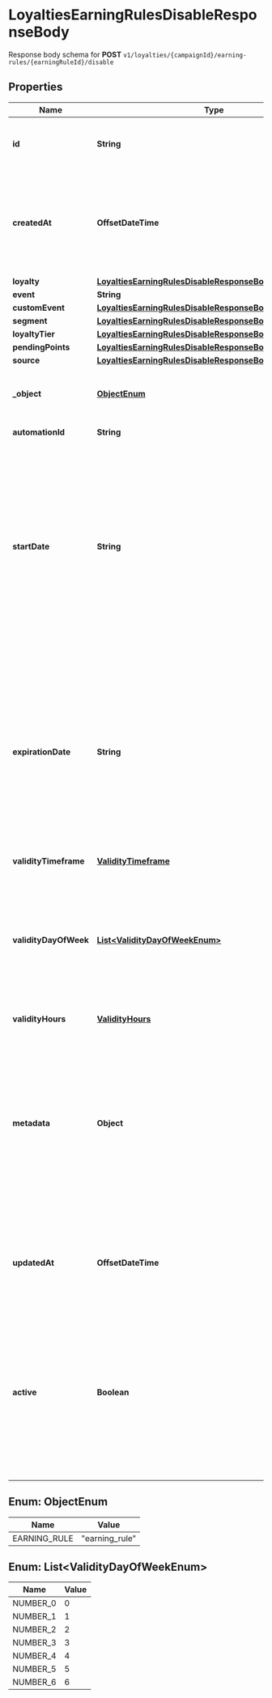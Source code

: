 

# LoyaltiesEarningRulesDisableResponseBody

Response body schema for **POST** `v1/loyalties/{campaignId}/earning-rules/{earningRuleId}/disable`

## Properties

| Name | Type | Description |
|------------ | ------------- | ------------- |
|**id** | **String** | Assigned by the Voucherify API, identifies the earning rule object. |
|**createdAt** | **OffsetDateTime** | Timestamp representing the date and time when the earning rule was created. The value is shown in the ISO 8601 format. |
|**loyalty** | [**LoyaltiesEarningRulesDisableResponseBodyLoyalty**](LoyaltiesEarningRulesDisableResponseBodyLoyalty.md) |  |
|**event** | **String** |  |
|**customEvent** | [**LoyaltiesEarningRulesDisableResponseBodyCustomEvent**](LoyaltiesEarningRulesDisableResponseBodyCustomEvent.md) |  |
|**segment** | [**LoyaltiesEarningRulesDisableResponseBodySegment**](LoyaltiesEarningRulesDisableResponseBodySegment.md) |  |
|**loyaltyTier** | [**LoyaltiesEarningRulesDisableResponseBodyLoyaltyTier**](LoyaltiesEarningRulesDisableResponseBodyLoyaltyTier.md) |  |
|**pendingPoints** | [**LoyaltiesEarningRulesDisableResponseBodyPendingPoints**](LoyaltiesEarningRulesDisableResponseBodyPendingPoints.md) |  |
|**source** | [**LoyaltiesEarningRulesDisableResponseBodySource**](LoyaltiesEarningRulesDisableResponseBodySource.md) |  |
|**_object** | [**ObjectEnum**](#ObjectEnum) | The type of the object represented by JSON. Default is earning_rule. |
|**automationId** | **String** | For internal use by Voucherify. |
|**startDate** | **String** | Start date defines when the earning rule starts to be active. Activation timestamp is presented in the ISO 8601 format. The earning rule is inactive before this date. If you do not define the start date for an earning rule, it will inherit the campaign start date by default. |
|**expirationDate** | **String** | Expiration date defines when the earning rule expires. Expiration timestamp is presented in the ISO 8601 format. The earning rule is inactive after this date. If you do not define the expiration date for an earning rule, it will inherit the campaign expiration date by default. |
|**validityTimeframe** | [**ValidityTimeframe**](ValidityTimeframe.md) |  |
|**validityDayOfWeek** | [**List&lt;ValidityDayOfWeekEnum&gt;**](#List&lt;ValidityDayOfWeekEnum&gt;) | Integer array corresponding to the particular days of the week in which the voucher is valid.  - &#x60;0&#x60; Sunday - &#x60;1&#x60; Monday - &#x60;2&#x60; Tuesday - &#x60;3&#x60; Wednesday - &#x60;4&#x60; Thursday - &#x60;5&#x60; Friday - &#x60;6&#x60; Saturday |
|**validityHours** | [**ValidityHours**](ValidityHours.md) |  |
|**metadata** | **Object** | The metadata object stores all custom attributes assigned to the earning rule. A set of key/value pairs that you can attach to an earning rule object. It can be useful for storing additional information about the earning rule in a structured format. |
|**updatedAt** | **OffsetDateTime** | Timestamp representing the date and time when the earning rule was last updated in ISO 8601 format. |
|**active** | **Boolean** | A flag to toggle the earning rule on or off. You can disable an earning rule even though it&#39;s within the active period defined by the start_date and expiration_date of the campaign or the earning rule&#39;s own start_date and expiration_date. |



## Enum: ObjectEnum

| Name | Value |
|---- | -----|
| EARNING_RULE | &quot;earning_rule&quot; |



## Enum: List&lt;ValidityDayOfWeekEnum&gt;

| Name | Value |
|---- | -----|
| NUMBER_0 | 0 |
| NUMBER_1 | 1 |
| NUMBER_2 | 2 |
| NUMBER_3 | 3 |
| NUMBER_4 | 4 |
| NUMBER_5 | 5 |
| NUMBER_6 | 6 |



